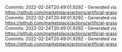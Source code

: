 Commits: 2022-02-24T20:49:01.929Z - Generated via https://github.com/marketplace/actions/artificial-grass
<br>
Commits: 2022-02-24T20:49:01.929Z - Generated via https://github.com/marketplace/actions/artificial-grass
<br>
Commits: 2022-02-24T20:49:01.929Z - Generated via https://github.com/marketplace/actions/artificial-grass
<br>
Commits: 2022-02-24T20:49:01.929Z - Generated via https://github.com/marketplace/actions/artificial-grass
<br>
